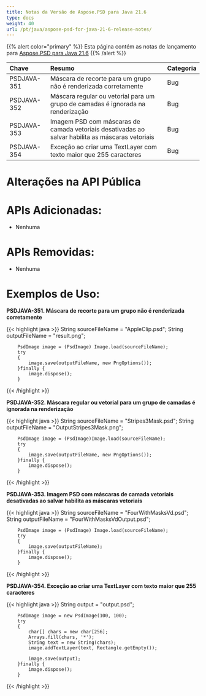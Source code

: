 ```yaml
---
title: Notas da Versão de Aspose.PSD para Java 21.6
type: docs
weight: 40
url: /pt/java/aspose-psd-for-java-21-6-release-notes/
---
```


{{% alert color="primary" %}} Esta página contém as notas de lançamento para [Aspose.PSD para Java 21.6](https://downloads.aspose.com/psd/java/new-releases/aspose.psd-for-java-21.6/) {{% /alert %}}

|**Chave**|**Resumo**|**Categoria**|
| :- | :- | :- |
|PSDJAVA-351|Máscara de recorte para um grupo não é renderizada corretamente|Bug|
|PSDJAVA-352|Máscara regular ou vetorial para um grupo de camadas é ignorada na renderização|Bug|
|PSDJAVA-353|Imagem PSD com máscaras de camada vetoriais desativadas ao salvar habilita as máscaras vetoriais|Bug|
|PSDJAVA-354|Exceção ao criar uma TextLayer com texto maior que 255 caracteres|Bug|

# **Alterações na API Pública**
# **APIs Adicionadas:**
- Nenhuma

# **APIs Removidas:**
- Nenhuma

# **Exemplos de Uso:**

**PSDJAVA-351. Máscara de recorte para um grupo não é renderizada corretamente**

{{< highlight java >}}
        String sourceFileName = "AppleClip.psd";
        String outputFileName = "result.png";

        PsdImage image = (PsdImage) Image.load(sourceFileName);
        try
        {
            image.save(outputFileName, new PngOptions());
        }finally {
            image.dispose();
        }
{{< /highlight >}}

**PSDJAVA-352. Máscara regular ou vetorial para um grupo de camadas é ignorada na renderização**

{{< highlight java >}}
        String sourceFileName = "Stripes3Mask.psd";
        String outputFileName = "OutputStripes3Mask.png";

        PsdImage image = (PsdImage)Image.load(sourceFileName);
        try
        {
            image.save(outputFileName, new PngOptions());
        }finally {
            image.dispose();
        }
{{< /highlight >}}

**PSDJAVA-353. Imagem PSD com máscaras de camada vetoriais desativadas ao salvar habilita as máscaras vetoriais**

{{< highlight java >}}
        String sourceFileName = "FourWithMasksVd.psd";
        String outputFileName = "FourWithMasksVdOutput.psd";

        PsdImage image = (PsdImage) Image.load(sourceFileName);
        try
        {
            image.save(outputFileName);
        }finally {
            image.dispose();
        }
{{< /highlight >}}

**PSDJAVA-354. Exceção ao criar uma TextLayer com texto maior que 255 caracteres**

{{< highlight java >}}
        String output = "output.psd";

        PsdImage image = new PsdImage(100, 100);
        try
        {
            char[] chars = new char[256];
            Arrays.fill(chars, '*');
            String text = new String(chars);
            image.addTextLayer(text, Rectangle.getEmpty());

            image.save(output);
        }finally {
            image.dispose();
        }
{{< /highlight >}}
